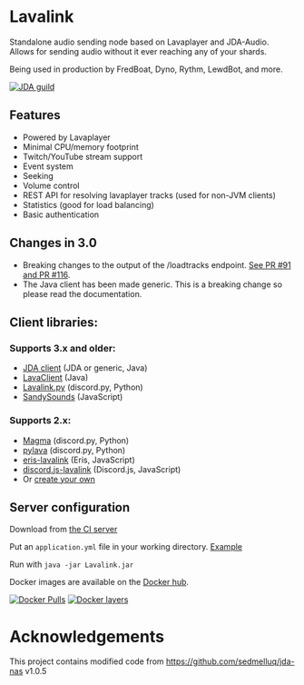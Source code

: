 # Lavalink
Standalone audio sending node based on Lavaplayer and JDA-Audio.
Allows for sending audio without it ever reaching any of your shards.

Being used in production by FredBoat, Dyno, Rythm, LewdBot, and more.

[![JDA guild](https://discordapp.com/api/guilds/125227483518861312/embed.png?style=banner2)](https://discord.gg/jtAWrzU)

## Features
* Powered by Lavaplayer
* Minimal CPU/memory footprint
* Twitch/YouTube stream support
* Event system
* Seeking
* Volume control
* REST API for resolving lavaplayer tracks (used for non-JVM clients)
* Statistics (good for load balancing)
* Basic authentication

## Changes in 3.0
* Breaking changes to the output of the /loadtracks endpoint. [See PR #91](https://github.com/Frederikam/Lavalink/pull/91) [and PR #116](https://github.com/Frederikam/Lavalink/pull/116).
* The Java client has been made generic. This is a breaking change so please read the documentation.

## Client libraries:
### Supports 3.x and older:
* [JDA client](https://github.com/Frederikam/Lavalink/tree/master/LavalinkClient) (JDA or generic, Java)
* [LavaClient](https://github.com/SamOphis/LavaClient) (Java)
* [Lavalink.py](https://github.com/Devoxin/Lavalink.py) (discord.py, Python)
* [SandySounds](https://github.com/MrJohnCoder/SandySounds) (JavaScript)

### Supports 2.x:
* [Magma](https://github.com/initzx/magma/) (discord.py, Python)
* [pylava](https://github.com/Pandentia/pylava) (discord.py, Python)
* [eris-lavalink](https://github.com/briantanner/eris-lavalink) (Eris, JavaScript)
* [discord.js-lavalink](https://github.com/MrJacz/discord.js-lavalink/) (Discord.js, JavaScript)
* Or [create your own](https://github.com/Frederikam/Lavalink/blob/master/IMPLEMENTATION.md)

## Server configuration
Download from [the CI server](https://ci.fredboat.com/viewLog.html?buildId=lastSuccessful&buildTypeId=Lavalink_Build&tab=artifacts&guest=1)

Put an `application.yml` file in your working directory. [Example](https://github.com/Frederikam/Lavalink/blob/master/LavalinkServer/application.yml.example)

Run with `java -jar Lavalink.jar`

Docker images are available on the [Docker hub](https://hub.docker.com/r/fredboat/lavalink/).

[![Docker Pulls](https://img.shields.io/docker/pulls/fredboat/lavalink.svg)](https://hub.docker.com/r/fredboat/lavalink/) [![Docker layers](https://images.microbadger.com/badges/image/fredboat/lavalink:dev.svg)](https://microbadger.com/images/fredboat/lavalink:dev "Get your own image badge on microbadger.com")

# Acknowledgements
This project contains modified code from https://github.com/sedmelluq/jda-nas v1.0.5
